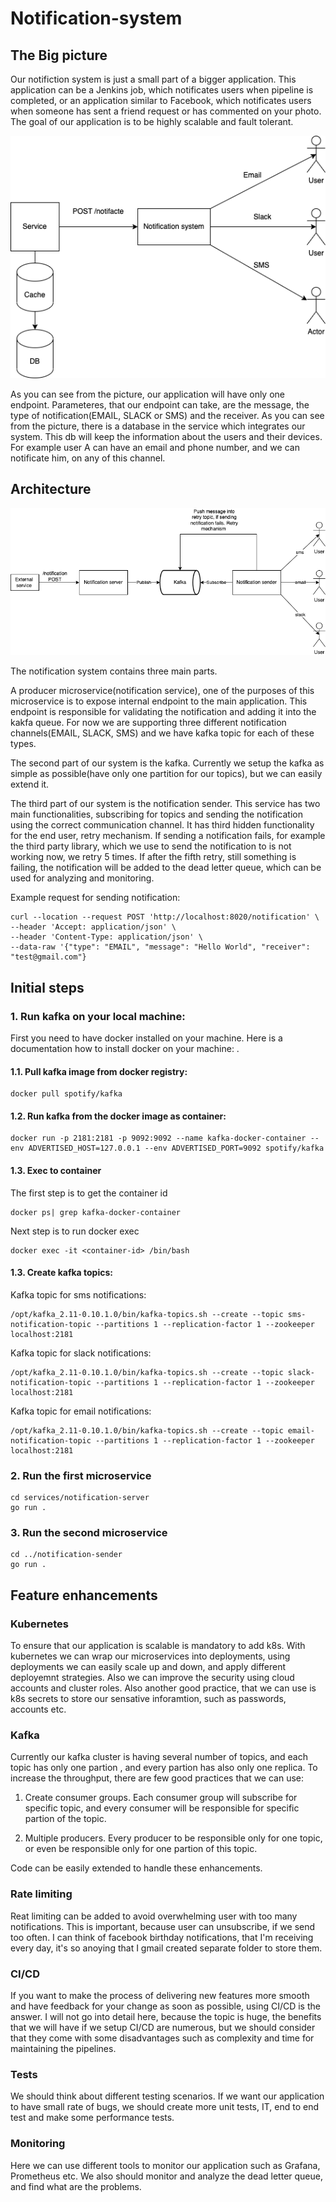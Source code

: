# Notification-system

## The Big picture

Our notifiction system is just a small part of a bigger application. This application can be a Jenkins job, which notificates users when pipeline is completed, or an application similar to Facebook, which notificates users when someone has sent a friend request or has commented on your photo. The goal of our application is to be highly scalable and fault tolerant. 

![plot](./images/BigPicture.png)

As you can see from the picture, our application will have only one endpoint. Parameteres, that our endpoint can take, are the message, the type of notification(EMAIL, SLACK or SMS) and the receiver. As you can see from the picture, there is a database in the service which integrates our system. This db will keep the information about the users and their devices. For example user A can have an email and phone number, and we can notificate him, on any of this channel. 

## Architecture

![plot](./images/Architecture.png)


The notification system contains three main parts. 

A producer microservice(notification service), one of the purposes of this microservice is to expose internal endpoint to the main application. This endpoint is responsible for validating the notification and adding it into the kakfa queue. For now we are supporting three different notification channels(EMAIL, SLACK, SMS) and we have kafka topic for each of these types. 

The second part of our system is the kafka. Currently we setup the kafka as simple as possible(have only one partition for our topics), but we can easily extend it. 

The third part of our system is the notification sender. This service has two main functionalities, subscribing for topics and sending the notification using the correct communication channel. It has third hidden functionality for the end user, retry mechanism. If sending a notification fails, for example the third party library, which we use to send the notification to is not working now, we retry 5 times. If after the fifth retry, still something is failing, the notification will be added to the dead letter queue, which can be used for analyzing and monitoring. 

Example request for sending notification:
```
curl --location --request POST 'http://localhost:8020/notification' \
--header 'Accept: application/json' \
--header 'Content-Type: application/json' \
--data-raw '{"type": "EMAIL", "message": "Hello World", "receiver": "test@gmail.com"}
```

## Initial steps
### 1. Run kafka on your local machine:
First you need to have docker installed on your machine. Here is a
documentation how to install docker on your machine: .
#### 1.1. Pull kafka image from docker registry:
```
docker pull spotify/kafka
```
#### 1.2. Run kafka from the docker image as container:
```
docker run -p 2181:2181 -p 9092:9092 --name kafka-docker-container --env ADVERTISED_HOST=127.0.0.1 --env ADVERTISED_PORT=9092 spotify/kafka
```

#### 1.3. Exec to container
The first step is to get the container id
```
docker ps| grep kafka-docker-container
```
Next step is to run docker exec
```
docker exec -it <container-id> /bin/bash
```
#### 1.3. Create kafka topics:
Kafka topic for sms notifications:

```
/opt/kafka_2.11-0.10.1.0/bin/kafka-topics.sh --create --topic sms-notification-topic --partitions 1 --replication-factor 1 --zookeeper localhost:2181
```

Kafka topic for slack notifications:
```
/opt/kafka_2.11-0.10.1.0/bin/kafka-topics.sh --create --topic slack-notification-topic --partitions 1 --replication-factor 1 --zookeeper localhost:2181
```

Kafka topic for email notifications:
```
/opt/kafka_2.11-0.10.1.0/bin/kafka-topics.sh --create --topic email-notification-topic --partitions 1 --replication-factor 1 --zookeeper localhost:2181
```

### 2. Run the first microservice
```
cd services/notification-server
go run .
```

### 3. Run the second microservice
```
cd ../notification-sender
go run .
```

## Feature enhancements

### Kubernetes

To ensure that our application is scalable is mandatory to add k8s. With kubernetes we can 
wrap our microservices into deployments, using deployments we can easily scale up and down,
and apply different deployemnt strategies. Also we can improve the security using cloud accounts
and cluster roles. Also another good practice, that we can use is k8s secrets to store
our sensative inforamtion, such as passwords, accounts etc. 

### Kafka

Currently our kafka cluster is having several number of topics, and each topic has 
only one partion , and every partion has also only one replica. To increase the 
throughput, there are few good practices that we can use:

1. Create consumer groups. Each consumer group will subscribe for specific topic,
and every consumer will be responsible for specific partion of the topic. 

2. Multiple producers. Every producer to be responsible only for one topic, or 
even be responsible only for one partion of this topic.

Code can be easily extended to handle these enhancements. 

### Rate limiting

Reat limiting can be added to avoid overwhelming user with too many notifications. 
This is important, because user can unsubscribe, if we send too often. I can think
of facebook birthday notifications, that I'm receiving every day, it's so anoying 
that I gmail created separate folder to store them.

### CI/CD

If you want to make the process of delivering new features more smooth and have feedback for
your change as soon as possible, using CI/CD is the answer. I will not go into detail here,
because the topic is huge, the benefits that we will have if we setup CI/CD are numerous, but we should
consider that they come with some disadvantages such as complexity and time for maintaining the 
pipelines.


### Tests

We should think about different testing scenarios. If we want our application to have
small rate of bugs, we should create more unit tests, IT, end to end test and make
some performance tests.

### Monitoring 

Here we can use different tools to monitor our application such as Grafana, Prometheus etc.
We also should monitor and analyze the dead letter queue, and find what are the problems.




